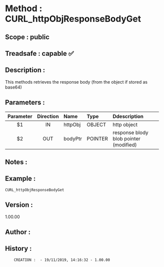 ﻿# **Method :** CURL_httpObjResponseBodyGet
## **Scope :** public
## **Treadsafe :** capable ✅ 
## **Description :** 
This methods retrieves the response body (from the object if stored as base64)
## **Parameters :** 
| Parameter | Direction | Name | Type | Ddescription | 
|:----:|:----:|:----|:----|:----| 
| $1 | IN | httpObj | OBJECT | http object | 
| $2 | OUT | bodyPtr | POINTER | response blody blob pointer (modified) | 

## **Notes :** 

## **Example :** 
```
CURL_httpObjResponseBodyGet
```
## **Version :** 
1.00.00
## **Author :** 

## **History :** 
 
        CREATION :  - 19/11/2019, 14:16:32 - 1.00.00
